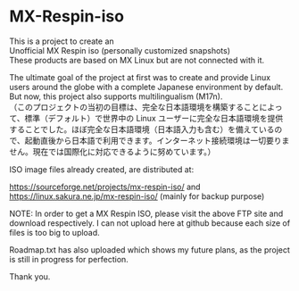 # MX-Respin-iso
This is a project to create an<br>
Unofficial MX Respin iso (personally customized snapshots)<br>
These products are based on MX Linux but are not connected with it.
 
The ultimate goal of the project at first was to create and provide Linux users around the globe with a complete Japanese environment by default. But now, this project also supports multilingualism (M17n).<br>
（このプロジェクトの当初の目標は、完全な日本語環境を構築することによって、標準（デフォルト）で世界中の Linux ユーザーに完全な日本語環境を提供することでした。ほぼ完全な日本語環境（日本語入力も含む）を備えているので、起動直後から日本語で利用できます。インターネット接続環境は一切要りません。現在では国際化に対応できるように努めています。）

ISO image files already created, are distributed at:

https://sourceforge.net/projects/mx-respin-iso/
and<br>
https://linux.sakura.ne.jp/mx-respin-iso/ (mainly for backup purpose)
<br>

NOTE: In order to get a MX Respin ISO, please visit the above FTP site and download respectively. I can not upload here at github because each size of files is too big to upload.

Roadmap.txt has also uploaded which shows my future plans, as the project is still in progress for perfection. <br>

Thank you.
